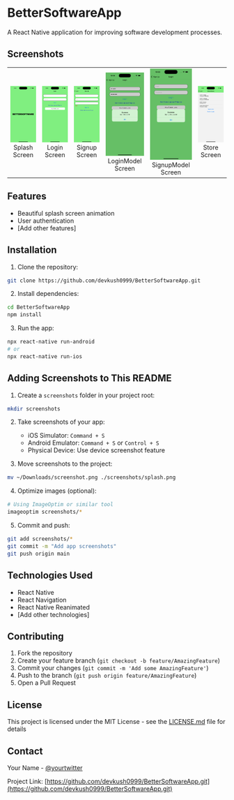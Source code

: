 # BetterSoftwareApp

A React Native application for improving software development processes.

## Screenshots

<table>
  <tr>
    <td align="center">
      <img src="/src/Assests/SplashScreen.png" width="200" alt="Splash Screen"/>
      <br />
      Splash Screen
    </td><td align="center">
      <img src="/src/Assests/LoginScreen.png" width="200" alt="Login Screen"/>
      <br />
      Login Screen
    </td><td align="center">
      <img src="/src/Assests/SignupScreen.png" width="200" alt="Signup Screen"/>
      <br />
      Signup Screen
    </td><td align="center">
      <img src="/src/Assests/LoginModel.png" width="200" alt="LoginModel"/>
      <br />
      LoginModel Screen
    </td><td align="center">
      <img src="/src/Assests/SignupModel.png" width="200" alt="SignupModel Screen"/>
      <br />
      SignupModel Screen
    </td><td align="center">
      <img src="/src/Assests/StoreScreen.png" width="200" alt="Store Screen"/>
      <br />
      Store Screen
    </td>
   
</table>

## Features

- Beautiful splash screen animation
- User authentication
- [Add other features]

## Installation

1. Clone the repository:

```bash
git clone https://github.com/devkush0999/BetterSoftwareApp.git
```

2. Install dependencies:

```bash
cd BetterSoftwareApp
npm install
```

3. Run the app:

```bash
npx react-native run-android
# or
npx react-native run-ios
```

## Adding Screenshots to This README

1. Create a `screenshots` folder in your project root:

```bash
mkdir screenshots
```

2. Take screenshots of your app:

   - iOS Simulator: `Command + S`
   - Android Emulator: `Command + S` or `Control + S`
   - Physical Device: Use device screenshot feature

3. Move screenshots to the project:

```bash
mv ~/Downloads/screenshot.png ./screenshots/splash.png
```

4. Optimize images (optional):

```bash
# Using ImageOptim or similar tool
imageoptim screenshots/*
```

5. Commit and push:

```bash
git add screenshots/*
git commit -m "Add app screenshots"
git push origin main
```

## Technologies Used

- React Native
- React Navigation
- React Native Reanimated
- [Add other technologies]

## Contributing

1. Fork the repository
2. Create your feature branch (`git checkout -b feature/AmazingFeature`)
3. Commit your changes (`git commit -m 'Add some AmazingFeature'`)
4. Push to the branch (`git push origin feature/AmazingFeature`)
5. Open a Pull Request

## License

This project is licensed under the MIT License - see the [LICENSE.md](LICENSE.md) file for details

## Contact

Your Name - [@yourtwitter](https://twitter.com/yourtwitter)

Project Link: [https://github.com/devkush0999/BetterSoftwareApp.git](https://github.com/devkush0999/BetterSoftwareApp.git)
